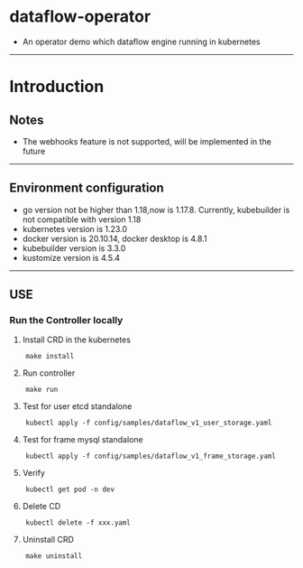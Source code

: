 # dataflow-operator

- An operator demo which dataflow engine running in kubernetes

---
# Introduction

## Notes 

- The webhooks feature is not supported, will be implemented in the future
---
## Environment configuration
- go version not be higher than 1.18,now is 1.17.8. Currently, kubebuilder is not compatible with version 1.18
- kubernetes version is 1.23.0
- docker version is 20.10.14, docker desktop is 4.8.1
- kubebuilder version is 3.3.0
- kustomize version is 4.5.4

---

## USE

### Run the Controller locally

1. Install CRD in the kubernetes
```shell
    make install
```

2. Run controller
```shell
    make run
```

3. Test for user etcd standalone
```shell
    kubectl apply -f config/samples/dataflow_v1_user_storage.yaml
```

4. Test for frame mysql standalone

```shell
    kubectl apply -f config/samples/dataflow_v1_frame_storage.yaml
```

5. Verify
```shell
    kubectl get pod -n dev
```

6. Delete CD
```shell
    kubectl delete -f xxx.yaml
```

7. Uninstall CRD
```shell
    make uninstall
```
